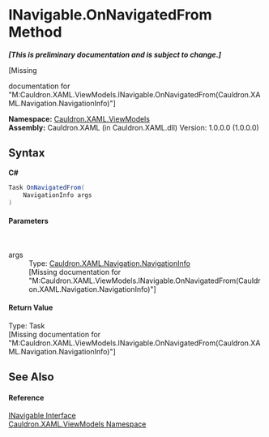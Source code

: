 # INavigable.OnNavigatedFrom Method 
 _**\[This is preliminary documentation and is subject to change.\]**_

\[Missing <summary> documentation for "M:Cauldron.XAML.ViewModels.INavigable.OnNavigatedFrom(Cauldron.XAML.Navigation.NavigationInfo)"\]

**Namespace:**&nbsp;<a href="N_Cauldron_XAML_ViewModels">Cauldron.XAML.ViewModels</a><br />**Assembly:**&nbsp;Cauldron.XAML (in Cauldron.XAML.dll) Version: 1.0.0.0 (1.0.0.0)

## Syntax

**C#**<br />
``` C#
Task OnNavigatedFrom(
	NavigationInfo args
)
```


#### Parameters
&nbsp;<dl><dt>args</dt><dd>Type: <a href="T_Cauldron_XAML_Navigation_NavigationInfo">Cauldron.XAML.Navigation.NavigationInfo</a><br />\[Missing <param name="args"/> documentation for "M:Cauldron.XAML.ViewModels.INavigable.OnNavigatedFrom(Cauldron.XAML.Navigation.NavigationInfo)"\]</dd></dl>

#### Return Value
Type: Task<br />\[Missing <returns> documentation for "M:Cauldron.XAML.ViewModels.INavigable.OnNavigatedFrom(Cauldron.XAML.Navigation.NavigationInfo)"\]

## See Also


#### Reference
<a href="T_Cauldron_XAML_ViewModels_INavigable">INavigable Interface</a><br /><a href="N_Cauldron_XAML_ViewModels">Cauldron.XAML.ViewModels Namespace</a><br />